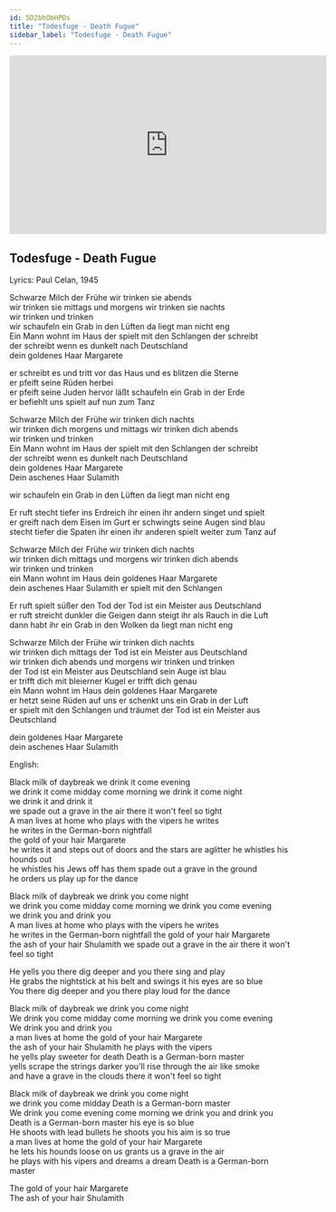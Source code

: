 ```yaml
---
id: 5D2bhObHPDs
title: "Todesfuge - Death Fugue"
sidebar_label: "Todesfuge - Death Fugue"
---
```


<div class="video-float-container">
  <iframe
    width="560"
    height="315"
    src="https://www.youtube.com/embed/5D2bhObHPDs"
    title="YouTube video player"
    frameborder="0"
    allow="accelerometer; autoplay; clipboard-write; encrypted-media; gyroscope; picture-in-picture; web-share"
    referrerpolicy="strict-origin-when-cross-origin"
    allowfullscreen
  ></iframe>
</div>

## Todesfuge - Death Fugue

Lyrics: Paul Celan, 1945

Schwarze Milch der Frühe wir trinken sie abends  
wir trinken sie mittags und morgens wir trinken sie nachts  
wir trinken und trinken  
wir schaufeln ein Grab in den Lüften da liegt man nicht eng  
Ein Mann wohnt im Haus der spielt mit den Schlangen der schreibt  
der schreibt wenn es dunkelt nach Deutschland  
dein goldenes Haar Margarete  
   
er schreibt es und tritt vor das Haus und es blitzen die Sterne  
er pfeift seine Rüden herbei  
er pfeift seine Juden hervor läßt schaufeln ein Grab in der Erde  
er befiehlt uns spielt auf nun zum Tanz  
   
Schwarze Milch der Frühe wir trinken dich nachts  
wir trinken dich morgens und mittags wir trinken dich abends  
wir trinken und trinken  
Ein Mann wohnt im Haus der spielt mit den Schlangen der schreibt  
der schreibt wenn es dunkelt nach Deutschland  
dein goldenes Haar Margarete  
Dein aschenes Haar Sulamith  
   
wir schaufeln ein Grab in den Lüften da liegt man nicht eng  
   
Er ruft stecht tiefer ins Erdreich ihr einen ihr andern singet und spielt  
er greift nach dem Eisen im Gurt er schwingts seine Augen sind blau  
stecht tiefer die Spaten ihr einen ihr anderen spielt weiter zum Tanz auf  
   
Schwarze Milch der Frühe wir trinken dich nachts  
wir trinken dich mittags und morgens wir trinken dich abends  
wir trinken und trinken  
ein Mann wohnt im Haus dein goldenes Haar Margarete  
dein aschenes Haar Sulamith er spielt mit den Schlangen  
   
Er ruft spielt süßer den Tod der Tod ist ein Meister aus Deutschland  
er ruft streicht dunkler die Geigen dann steigt ihr als Rauch in die Luft  
dann habt ihr ein Grab in den Wolken da liegt man nicht eng  
   
Schwarze Milch der Frühe wir trinken dich nachts  
wir trinken dich mittags der Tod ist ein Meister aus Deutschland  
wir trinken dich abends und morgens wir trinken und trinken  
der Tod ist ein Meister aus Deutschland sein Auge ist blau  
er trifft dich mit bleierner Kugel er trifft dich genau  
ein Mann wohnt im Haus dein goldenes Haar Margarete  
er hetzt seine Rüden auf uns er schenkt uns ein Grab in der Luft  
er spielt mit den Schlangen und träumet der Tod ist ein Meister aus  
Deutschland  
   
dein goldenes Haar Margarete  
dein aschenes Haar Sulamith

English:

Black milk of daybreak we drink it come evening  
we drink it come midday come morning we drink it come night  
we drink it and drink it  
we spade out a grave in the air there it won't feel so tight  
A man lives at home who plays with the vipers he writes  
he writes in the German-born nightfall  
the gold of your hair Margarete  
he writes it and steps out of doors and the stars are aglitter he whistles his hounds out  
he whistles his Jews off has them spade out a grave in the ground  
he orders us play up for the dance  
   
Black milk of daybreak we drink you come night  
we drink you come midday come morning we drink you come evening  
we drink you and drink you  
A man lives at home who plays with the vipers he writes  
he writes in the German-born nightfall the gold of your hair Margarete  
the ash of your hair Shulamith we spade out a grave in the air there it won't feel so tight  
   
He yells you there dig deeper and you there sing and play  
He grabs the nightstick at his belt and swings it his eyes are so blue  
You there dig deeper and you there play loud for the dance  
   
Black milk of daybreak we drink you come night  
We drink you come midday come morning we drink you come evening  
We drink you and drink you  
a man lives at home the gold of your hair Margarete  
the ash of your hair Shulamith he plays with the vipers  
he yells play sweeter for death Death is a German-born master  
yells scrape the strings darker you'll rise through the air like smoke  
and have a grave in the clouds there it won't feel so tight  
   
Black milk of daybreak we drink you come night  
we drink you come midday Death is a German-born master  
We drink you come evening come morning we drink you and drink you  
Death is a German-born master his eye is so blue  
He shoots with lead bullets he shoots you his aim is so true  
a man lives at home the gold of your hair Margarete  
he lets his hounds loose on us grants us a grave in the air  
he plays with his vipers and dreams a dream Death is a German-born master  
   
The gold of your hair Margarete  
The ash of your hair Shulamith
